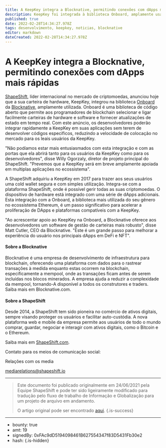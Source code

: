 ```yaml
---
title: A KeepKey integra a Blocknative, permitindo conexões com dApps mais rápidas
description: KeepKey foi integrada à biblioteca Onboard, amplamente usada da Blocknative
published: true
date: 2022-02-28T14:34:27.978Z
tags: desenvolvimento, keepkey, noticias, blocknative
editor: markdown
dateCreated: 2022-02-28T14:34:27.978Z
---
```


# A KeepKey integra a Blocknative, permitindo conexões com dApps mais rápidas

[ShapeShift](https://shapeshift.com/),  líder internacional no mercado de criptomoedas, anunciou hoje que a sua carteira de hardware, KeepKey, integrou na biblioteca [Onboard](https://www.blocknative.com/onboard) da [Blocknative](https://www.blocknative.com/), amplamente utilizada. Onboard é uma biblioteca de código aberto que permite aos programadores de blockchain selecionar e ligar facilmente carteiras de hardware e software e fornecer atualizações de estado em tempo real. Com este anúncio, os desenvolvedores poderão integrar rapidamente a KeepKey em suas aplicações sem terem de desenvolver códigos específicos, reduzindo a velocidade de colocação no mercado para os leais usuários da KeepKey.

"Não podíamos estar mais entusiasmados com esta integração e com as portas que ela abrirá tanto para os usuários da KeepKey como para os desenvolvedores", disse Willy Ogorzaly, diretor de projeto principal do ShapeShift. "Prevemos que a KeepKey será em breve amplamente apoiada em multiplas aplicações no ecossistema".

A ShapeShift adquiriu a KeepKey em 2017 para trazer aos seus usuários uma cold wallet segura e com simples utilização. Integra-se com a plataforma ShapeShift, onde é possível gerir todas as suas criptomoedas. O dispositivo de hardware está integrado com uma série de dApps adicionais. Esta integração com a Onboard, a biblioteca mais utilizada do seu gênero no ecossistema Ethereum, é um passo significativo para acelerar a proliferação de DApps e plataformas compatíveis com a KeepKey.

"Ao acrescentar apoio ao KeepKey na Onboard, a Blocknative oferece aos desenvolvedores um software de gestão de carteiras mais robusto", disse Matt Cutler, CEO da Blocknative. "Este é um grande passo para melhorar a experiência do usuário nos principais dApps em DeFi e NFT".

#### Sobre a Blocknative
Blocknative é uma empresa de desenvolvimento de infraestrutura para blockchain, oferecendo uma plataforma com dados para o rastrear transações à medida enquanto estas ocorrem na blockchain, especificamente a mempool, onde as transações ficam antes de serem incluídas nos blocos minerados. A empresa ajuda a reduzir a complexidade da mempool, tornando-A disponível a todos os construtores e traders. Saiba mais em Blocknative.com.

#### Sobre a ShapeShift
Desde 2014, a ShapeShift tem sido pioneira no comércio de ativos digitais, sempre visando proteger os usuários e facilitar auto-custódia. A nova plataforma web e mobile da empresa permite aos usuários de todo o mundo comprar, guardar, negociar e interagir com ativos digitais, como o Bitcoin e o Ethereum. 

Saiba mais em [ShapeShift.com](http://shapeshift.com/).

Contato para os meios de comunicação social:

Relações com os media

[mediarelations@shapeshift.io](mailto:mediarelations@shapeshift.io)



---
> Este documento foi publicado originalmente em 24/06/2021 pela Equipe ShapeShift e pode ter sido ligeiramente modificado para tradução pelo fluxo de trabalho de Informação e Globalização para um projeto de arquivo em andamento.
>
> O artigo original pode ser encontrado [aqui](https://shapeshift.com/newsroom/keepkey-hardware-wallet-added-to-blocknatives-onboard-enabling-faster-dapp-integrations).
{.is-success}

---

- bounty: true
- amt: 19
- signedBy: 0xFAc9dD5194098461B627554347f83D5431Fb30e2
- hash: 
{.is-hidden}